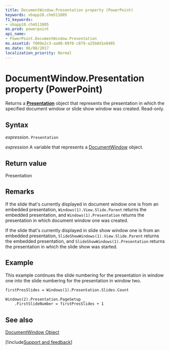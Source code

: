 ```yaml
---
title: DocumentWindow.Presentation property (PowerPoint)
keywords: vbapp10.chm511005
f1_keywords:
- vbapp10.chm511005
ms.prod: powerpoint
api_name:
- PowerPoint.DocumentWindow.Presentation
ms.assetid: f009e2c3-aa08-09f0-c879-a25b8d1e0405
ms.date: 06/08/2017
localization_priority: Normal
---
```



# DocumentWindow.Presentation property (PowerPoint)

Returns a  **[Presentation](PowerPoint.Presentation.md)** object that represents the presentation in which the specified document window or slide show window was created. Read-only.


## Syntax

_expression_. `Presentation`

_expression_ A variable that represents a [DocumentWindow](PowerPoint.DocumentWindow.md) object.


## Return value

Presentation


## Remarks

If the slide that's currently displayed in document window one is from an embedded presentation,  `Windows(1).View.Slide.Parent` returns the embedded presentation, and `Windows(1).Presentation` returns the presentation in which document window one was created.

If the slide that's currently displayed in slide show window one is from an embedded presentation,  `SlideShowWindows(1).View.Slide.Parent` returns the embedded presentation, and `SlideShowWindows(1).Presentation` returns the presentation in which the slide show was started.


## Example

This example continues the slide numbering for the presentation in window one into the slide numbering for the presentation in window two.


```vb
firstPresSlides = Windows(1).Presentation.Slides.Count

Windows(2).Presentation.PageSetup _
    .FirstSlideNumber = firstPresSlides + 1
```


## See also


[DocumentWindow Object](PowerPoint.DocumentWindow.md)

[!include[Support and feedback](~/includes/feedback-boilerplate.md)]